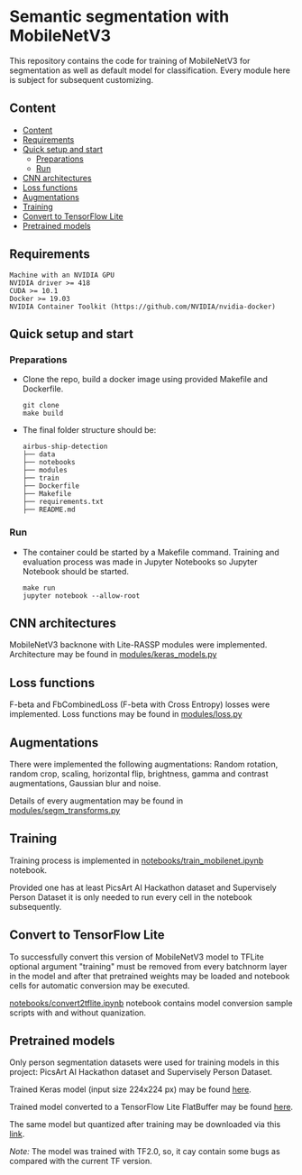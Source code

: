 # Semantic segmentation with MobileNetV3  <!-- omit in TOC -->

This repository contains the code for training of MobileNetV3 for segmentation as well as default model for classification. Every module here is subject for subsequent customizing.
## Content


- [Content](#content)
- [Requirements](#requirements)
- [Quick setup and start](#quick-setup-and-start)
  - [Preparations](#preparations)
  - [Run](#run)
- [CNN architectures](#cnn-architectures)
- [Loss functions](#loss-functions)
- [Augmentations](#augmentations)
- [Training](#training)
- [Convert to TensorFlow Lite](#convert-to-tensorflow-lite)
- [Pretrained models](#pretrained-models)

## Requirements
    Machine with an NVIDIA GPU
    NVIDIA driver >= 418
    CUDA >= 10.1
    Docker >= 19.03
    NVIDIA Container Toolkit (https://github.com/NVIDIA/nvidia-docker)

## Quick setup and start

### Preparations 

* Clone the repo, build a docker image using provided Makefile and Dockerfile. 

    ```
    git clone 
    make build
    ```
* The final folder structure should be:
  
    ```
    airbus-ship-detection
    ├── data
    ├── notebooks
    ├── modules
    ├── train
    ├── Dockerfile
    ├── Makefile
    ├── requirements.txt
    ├── README.md
    ```

### Run

* The container could be started by a Makefile command. Training and evaluation process was made in Jupyter Notebooks so Jupyter Notebook should be started.

    ```
    make run
    jupyter notebook --allow-root
    ```

## CNN architectures

MobileNetV3 backnone with Lite-RASSP modules were implemented.
Architecture may be found in [modules/keras_models.py](modules/keras_models.py)

## Loss functions

F-beta and FbCombinedLoss (F-beta with Cross Entropy) losses were implemented.
Loss functions may be found in [modules/loss.py](modules/loss.py)

## Augmentations

There were implemented the following augmentations:
Random rotation, random crop, scaling,
horizontal flip, brightness, gamma and contrast augmentations,
Gaussian blur and noise.
  
Details of every augmentation may be found in [modules/segm_transforms.py](modules/segm_transforms.py)
    
## Training
 
Training process is implemented in [notebooks/train_mobilenet.ipynb](notebooks/train_mobilenet.ipynb) notebook.

Provided one has at least PicsArt AI Hackathon dataset and Supervisely Person Dataset it is only needed to run every cell in the notebook subsequently.
 
## Convert to TensorFlow Lite
 
To successfully convert this version of MobileNetV3 model to TFLite optional argument "training" must be removed from every batchnorm layer in the model and after that pretrained weights may be loaded and notebook cells for automatic conversion may be executed.

[notebooks/convert2tflite.ipynb](notebooks/convert2tflite.ipynb) notebook contains model conversion sample scripts with and without quanization.

## Pretrained models

Only person segmentation datasets were used for training models in this project: PicsArt AI Hackathon dataset and Supervisely Person Dataset.

Trained Keras model (input size 224x224 px) may be found [here](https://my.pcloud.com/publink/show?code=XZUDrwkZBrdvwMDebrz5Q97Jue4cxXFgYys7).

Trained model converted to a TensorFlow Lite FlatBuffer may be found [here](https://my.pcloud.com/publink/show?code=XZqrpLkZJixoFPoWXL0PRvHLBIGzKf1ecNKy).

The same model but quantized after training may be downloaded via this [link](https://my.pcloud.com/publink/show?code=XZLcpLkZMIBz7TIOKG7gAwCxqNWGJLfpdsuy).

*Note:* The model was trained with TF2.0, so, it cay contain some bugs as compared with the current TF version.
